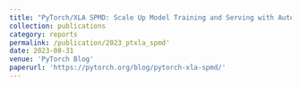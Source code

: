 ```yaml
---
title: "PyTorch/XLA SPMD: Scale Up Model Training and Serving with Automatic Parallelization"
collection: publications
category: reports
permalink: /publication/2023_ptxla_spmd'
date: 2023-08-31
venue: 'PyTorch Blog'
paperurl: 'https://pytorch.org/blog/pytorch-xla-spmd/'
---
```

